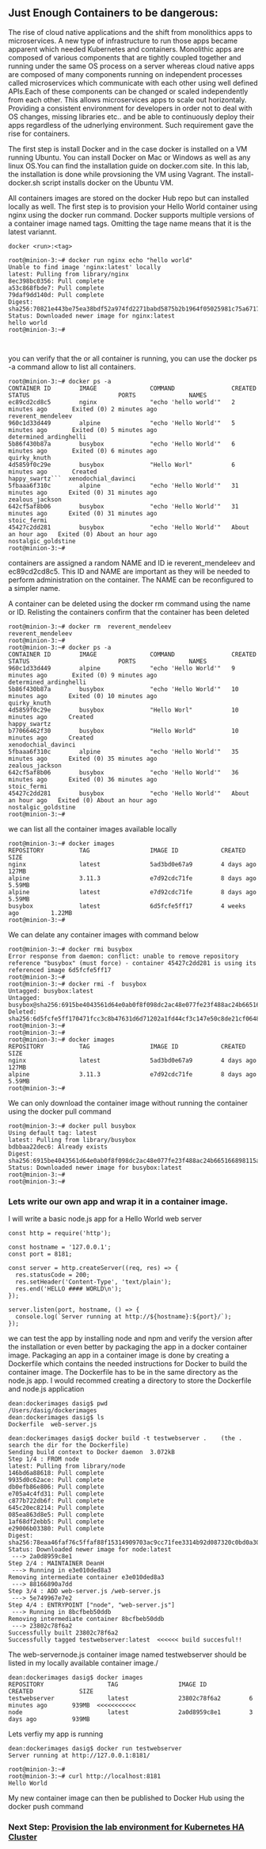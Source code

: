 
## Just Enough Containers to be dangerous:

The rise of cloud native applications and the shift from monolithics apps to microservices. A new type of infrastructure to run those apps became apparent which needed Kubernetes and containers. 
Monolithic apps are composed of various components that are tightly coupled together and running under the same OS process on a server whereas cloud native apps are composed of many components running on independent processes called microservices which communicate with each other using well defined APIs.Each of these components can be changed or scaled independently from each other. This allows microservices apps to scale out horizontaly.
Providing a consistent environment for developers in order not to deal with OS changes, missing libraries etc.. and be able to continuously deploy their apps regardless of the udnerlying environment. Such requirement gave the rise for containers.

The first step is install Docker and in the case docker is installed on a VM running Ubuntu. You can install Docker on Mac or Windows as well as any linux OS.You can find the installation guide on docker.com site.
In this lab, the installation is done while provsioning the VM using Vagrant. The install-docker.sh script installs docker on the Ubuntu VM.

All containers images are stored on the docker Hub repo but can installed locally as well. 
The first step is to provision your Hello World container using nginx using the docker run command. Docker supports multiple versions of a container image named tags. Omitting the tage name means that it is the latest variannt.
```
docker <run>:<tag>
```


```
root@minion-3:~# docker run nginx echo "hello world"
Unable to find image 'nginx:latest' locally
latest: Pulling from library/nginx
8ec398bc0356: Pull complete
a53c868fbde7: Pull complete
79daf9dd140d: Pull complete
Digest: sha256:70821e443be75ea38bdf52a974fd2271babd5875b2b1964f05025981c75a6717
Status: Downloaded newer image for nginx:latest
hello world
root@minion-3:~#



```
you can verify that the or all container is running, you can use the docker ps -a command allow to list all containers.

```
root@minion-3:~# docker ps -a
CONTAINER ID        IMAGE               COMMAND                CREATED             STATUS                         PORTS               NAMES
ec89cd2cd8c5        nginx               "echo 'hello world'"   2 minutes ago       Exited (0) 2 minutes ago                           reverent_mendeleev
960c1d33d449        alpine              "echo 'Hello World'"   5 minutes ago       Exited (0) 5 minutes ago                           determined_ardinghelli
5b86f430b87a        busybox             "echo 'Hello World'"   6 minutes ago       Exited (0) 6 minutes ago                           quirky_knuth
4d5859f0c29e        busybox             "Hello Worl"           6 minutes ago       Created                                            happy_swartz```  xenodochial_davinci
5fbaaa6f310c        alpine              "echo 'Hello World'"   31 minutes ago      Exited (0) 31 minutes ago                          zealous_jackson
642cf5af8b06        busybox             "echo 'Hello World'"   31 minutes ago      Exited (0) 31 minutes ago                          stoic_fermi
45427c2dd281        busybox             "echo 'Hello World'"   About an hour ago   Exited (0) About an hour ago                       nostalgic_goldstine
root@minion-3:~#

```
containers are assigned a random NAME and ID ie reverent_mendeleev and ec89cd2cd8c5. This ID and NAME are important as they will be needed to perform administration on the container. The NAME can be reconfigured to a simpler name.

A container can be deleted using the docker rm command using the name or ID. Relisting the containers confirm that the container has been deleted

```
root@minion-3:~# docker rm  reverent_mendeleev
reverent_mendeleev
root@minion-3:~#
root@minion-3:~# docker ps -a
CONTAINER ID        IMAGE               COMMAND                CREATED             STATUS                         PORTS               NAMES
960c1d33d449        alpine              "echo 'Hello World'"   9 minutes ago       Exited (0) 9 minutes ago                           determined_ardinghelli
5b86f430b87a        busybox             "echo 'Hello World'"   10 minutes ago      Exited (0) 10 minutes ago                          quirky_knuth
4d5859f0c29e        busybox             "Hello Worl"           10 minutes ago      Created                                            happy_swartz
b77066462f30        busybox             "Hello World"          10 minutes ago      Created                                            xenodochial_davinci
5fbaaa6f310c        alpine              "echo 'Hello World'"   35 minutes ago      Exited (0) 35 minutes ago                          zealous_jackson
642cf5af8b06        busybox             "echo 'Hello World'"   36 minutes ago      Exited (0) 36 minutes ago                          stoic_fermi
45427c2dd281        busybox             "echo 'Hello World'"   About an hour ago   Exited (0) About an hour ago                       nostalgic_goldstine
root@minion-3:~#

```
we can list all the container images available locally
```
root@minion-3:~# docker images
REPOSITORY          TAG                 IMAGE ID            CREATED             SIZE
nginx               latest              5ad3bd0e67a9        4 days ago          127MB
alpine              3.11.3              e7d92cdc71fe        8 days ago          5.59MB
alpine              latest              e7d92cdc71fe        8 days ago          5.59MB
busybox             latest              6d5fcfe5ff17        4 weeks ago         1.22MB
root@minion-3:~#
```

We can delate any container images with command below
```
root@minion-3:~# docker rmi busybox
Error response from daemon: conflict: unable to remove repository reference "busybox" (must force) - container 45427c2dd281 is using its referenced image 6d5fcfe5ff17
root@minion-3:~#
root@minion-3:~# docker rmi -f  busybox
Untagged: busybox:latest
Untagged: busybox@sha256:6915be4043561d64e0ab0f8f098dc2ac48e077fe23f488ac24b665166898115a
Deleted: sha256:6d5fcfe5ff170471fcc3c8b47631d6d71202a1fd44cf3c147e50c8de21cf0648
root@minion-3:~#
root@minion-3:~#
root@minion-3:~# docker images
REPOSITORY          TAG                 IMAGE ID            CREATED             SIZE
nginx               latest              5ad3bd0e67a9        4 days ago          127MB
alpine              3.11.3              e7d92cdc71fe        8 days ago          5.59MB
root@minion-3:~#

```
We can only download the container image without running the container using the docker pull command
```
root@minion-3:~# docker pull busybox
Using default tag: latest
latest: Pulling from library/busybox
bdbbaa22dec6: Already exists
Digest: sha256:6915be4043561d64e0ab0f8f098dc2ac48e077fe23f488ac24b665166898115a
Status: Downloaded newer image for busybox:latest
root@minion-3:~#
root@minion-3:~#

```
### Lets write our own app and wrap it in a container image.

I will write a basic node.js app for a Hello World web server

```
const http = require('http');

const hostname = '127.0.0.1';
const port = 8181;

const server = http.createServer((req, res) => {
  res.statusCode = 200;
  res.setHeader('Content-Type', 'text/plain');
  res.end('HELLO #### WORLD\n');
});

server.listen(port, hostname, () => {
  console.log(`Server running at http://${hostname}:${port}/`);
});

```
we can test the app by installing node and npm and verify the version after the installation or even better by packaging the app in a docker container image. Packaging an app in a container image is done by creating a Dockerfile which contains the needed instructions for Docker to build the container image. The Dockerfile has to be in the same directory as the node.js app.
I would recommed creating a directory to store the Dockerfile and node.js application

```
dean:dockerimages dasig$ pwd
/Users/dasig/dockerimages
dean:dockerimages dasig$ ls
Dockerfile	web-server.js
```
```
dean:dockerimages dasig$ docker build -t testwebserver .    (the . search the dir for the Dockerfile)
Sending build context to Docker daemon  3.072kB
Step 1/4 : FROM node
latest: Pulling from library/node
146bd6a88618: Pull complete 
9935d0c62ace: Pull complete 
db0efb86e806: Pull complete 
e705a4c4fd31: Pull complete 
c877b722db6f: Pull complete 
645c20ec8214: Pull complete 
085ea863d8e5: Pull complete 
1af68df2ebb5: Pull complete 
e29006b03380: Pull complete 
Digest: sha256:78eaa46faf76c5ffaf88f15314909703ac9cc71fee3314b92d087320c0bd0a30
Status: Downloaded newer image for node:latest
 ---> 2a0d8959c8e1
Step 2/4 : MAINTAINER DeanH
 ---> Running in e3e010ded8a3
Removing intermediate container e3e010ded8a3
 ---> 88166890a7dd
Step 3/4 : ADD web-server.js /web-server.js
 ---> 5e749967e7e2
Step 4/4 : ENTRYPOINT ["node", "web-server.js"]
 ---> Running in 8bcfbeb50ddb
Removing intermediate container 8bcfbeb50ddb
 ---> 23802c78f6a2
Successfully built 23802c78f6a2
Successfully tagged testwebserver:latest  <<<<<< build succesful!!

```
The web-servernode.js container image named testwebserver should be listed in my locally available container image./
```
dean:dockerimages dasig$ docker images
REPOSITORY                  TAG                 IMAGE ID            CREATED             SIZE
testwebserver               latest              23802c78f6a2        6 minutes ago       939MB  <<<<<<<<<<<
node                        latest              2a0d8959c8e1        3 days ago          939MB

```
Lets verfiy my app is running

```
dean:dockerimages dasig$ docker run testwebserver
Server running at http://127.0.0.1:8181/   

root@minion-3:~#
root@minion-3:~# curl http://localhost:8181
Hello World

```
My new container image can then be published to Docker Hub using the docker push command

















### Next Step: [Provision the lab environment for Kubernetes HA Cluster](Provision-the-Kubernetes-environment.md)
